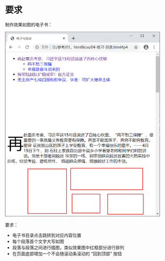 # 要求
制作效果如图的电子书：

![](./img/1.png)

要求：
- 电子书目录点击跳转到对应内容位置
- 每个段落首个文字大写如图
- 段落与段落之间进行插图，类似效果图中红框部分进行排列
- 在页面底部增加一个不会随滚动条滚动的 “回到顶部” 按钮